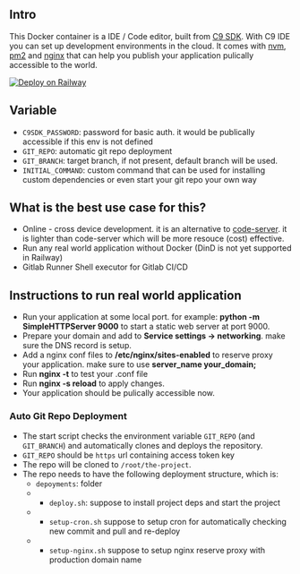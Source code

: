 ## Intro

This Docker container is a IDE / Code editor, built from [C9 SDK](https://github.com/c9/core). With C9 IDE you can set up development environments in the cloud. It comes with [nvm](https://nvm.sh/), [pm2](https://pm2.keymetrics.io/) and [nginx](https://www.nginx.com/) that can help you publish your application pulically accessible to the world.

[![Deploy on Railway](https://railway.app/button.svg)](https://railway.app/template/EjubUu?referralCode=kmHOLH)

## Variable

- `C9SDK_PASSWORD`: password for basic auth. it would be publically accessible if this env is not defined
- `GIT_REPO`: automatic git repo deployment
- `GIT_BRANCH`: target branch, if not present, default branch will be used.
- `INITIAL_COMMAND`: custom command that can be used for installing custom dependencies or even start your git repo your own way

## What is the best use case for this?

- Online - cross device development. it is an alternative to [code-server](https://github.com/coder/code-server). it is lighter than code-server which will be more resouce (cost) effective.
- Run any real world application without Docker (DinD is not yet supported in Railway)
- Gitlab Runner Shell executor for Gitlab CI/CD 

## Instructions to run real world application

- Run your application at some local port. for example: __python -m SimpleHTTPServer 9000__ to start a static web server at port 9000.
- Prepare your domain and add to __Service settings -> networking__. make sure the DNS record is setup.
- Add a nginx conf files to __/etc/nginx/sites-enabled__ to reserve proxy your application. make sure to use __server_name your_domain;__
- Run __nginx -t__ to test your .conf file
- Run __nginx -s reload__ to apply changes.
- Your application should be pulically accessible now.

### Auto Git Repo Deployment
- The start script checks the environment variable `GIT_REPO` (and `GIT_BRANCH`) and automatically clones and deploys the repository.
- `GIT_REPO` should be `https` url containing access token key
- The repo will be cloned to `/root/the-project`.
- The repo needs to have the following deployment structure, which is: 
    - `depoyments`: folder
    - - `deploy.sh`: suppose to install project deps and start the project
    - - `setup-cron.sh` suppose to setup cron for automatically checking new commit and pull and re-deploy
    - - `setup-nginx.sh` suppose to setup nginx reserve proxy with production domain name

